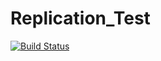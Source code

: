 Replication_Test
================

[![Build Status](http://10.118.100.118:8083/job/Gerrit%20Test/badge/icon?style=plastic)](http://10.118.100.118:8083/job/Gerrit%20Test/)
